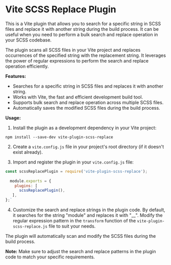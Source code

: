 # Vite SCSS Replace Plugin

This is a Vite plugin that allows you to search for a specific string in SCSS files and replace it with another string during the build process. It can be useful when you need to perform a bulk search and replace operation in your SCSS codebase.

The plugin scans all SCSS files in your Vite project and replaces occurrences of the specified string with the replacement string. It leverages the power of regular expressions to perform the search and replace operation efficiently.

**Features:**

-   Searches for a specific string in SCSS files and replaces it with another string.
-   Works with Vite, the fast and efficient development build tool.
-   Supports bulk search and replace operation across multiple SCSS files.
-   Automatically saves the modified SCSS files during the build process.

**Usage:**

1.  Install the plugin as a development dependency in your Vite project:

 `npm install --save-dev vite-plugin-scss-replace` 
    
 2. Create a `vite.config.js` file in your project's root directory (if it doesn't exist already).
    
3.  Import and register the plugin in your `vite.config.js` file:
     
```javascript
const scssReplacePlugin = require('vite-plugin-scss-replace');
    
  module.exports = {
    plugins: [
      scssReplacePlugin(),
   ],
};` 
```
4.   Customize the search and replace strings in the plugin code. By default, it searches for the string "module" and replaces it with "__". Modify the regular expression pattern in the `transform` function of the `vite-plugin-scss-replace.js` file to suit your needs.
 
 The plugin will automatically scan and modify the SCSS files during the build process.
 
**Note:** Make sure to adjust the search and replace patterns in the plugin code to match your specific requirements.
